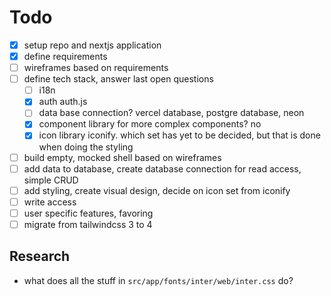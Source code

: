 # Todo

- [x] setup repo and nextjs application
- [x] define requirements
- [ ] wireframes based on requirements
- [ ] define tech stack, answer last open questions
  - [ ] i18n
  - [x] auth
        auth.js
  - [ ] data base connection?
        vercel database, postgre database, neon
  - [x] component library for more complex components?
        no
  - [x] icon library
        iconify. which set has yet to be decided, but that is done when doing the styling
- [ ] build empty, mocked shell based on wireframes
- [ ] add data to database, create database connection for read access, simple CRUD
- [ ] add styling, create visual design, decide on icon set from iconify
- [ ] write access
- [ ] user specific features, favoring
- [ ] migrate from tailwindcss 3 to 4

## Research

- what does all the stuff in `src/app/fonts/inter/web/inter.css` do?
